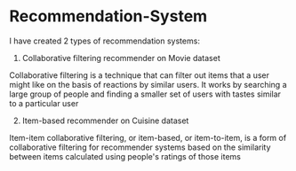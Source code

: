 # Recommendation-System

I have created 2 types of recommendation systems:

1. Collaborative filtering recommender on Movie dataset

Collaborative filtering is a technique that can filter out items that a user might like on the basis of reactions by similar users. It works by searching a large group of people and finding a smaller set of users with tastes similar to a particular user

2. Item-based recommender on Cuisine dataset

Item-item collaborative filtering, or item-based, or item-to-item, is a form of collaborative filtering for recommender systems based on the similarity between items calculated using people's ratings of those items
